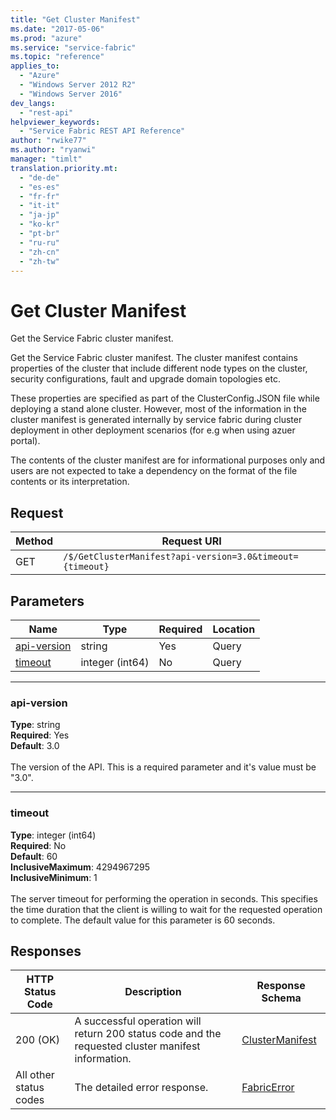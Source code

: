 ```yaml
---
title: "Get Cluster Manifest"
ms.date: "2017-05-06"
ms.prod: "azure"
ms.service: "service-fabric"
ms.topic: "reference"
applies_to: 
  - "Azure"
  - "Windows Server 2012 R2"
  - "Windows Server 2016"
dev_langs: 
  - "rest-api"
helpviewer_keywords: 
  - "Service Fabric REST API Reference"
author: "rwike77"
ms.author: "ryanwi"
manager: "timlt"
translation.priority.mt: 
  - "de-de"
  - "es-es"
  - "fr-fr"
  - "it-it"
  - "ja-jp"
  - "ko-kr"
  - "pt-br"
  - "ru-ru"
  - "zh-cn"
  - "zh-tw"
---
```

# Get Cluster Manifest
Get the Service Fabric cluster manifest.

Get the Service Fabric cluster manifest. The cluster manifest contains properties of the cluster that include different node types on the cluster,
security configurations, fault and upgrade domain topologies etc.

These properties are specified as part of the ClusterConfig.JSON file while deploying a stand alone cluster. However, most of the information in the cluster manifest
is generated internally by service fabric during cluster deployment in other deployment scenarios (for e.g when using azuer portal).

The contents of the cluster manifest are for informational purposes only and users are not expected to take a dependency on the format of the file contents or its interpretation.


## Request
| Method | Request URI |
| ------ | ----------- |
| GET | `/$/GetClusterManifest?api-version=3.0&timeout={timeout}` |


## Parameters
| Name | Type | Required | Location |
| --- | --- | --- | --- |
| [api-version](#api-version) | string | Yes | Query |
| [timeout](#timeout) | integer (int64) | No | Query |

____
### api-version
__Type__: string <br/>
__Required__: Yes<br/>
__Default__: 3.0 <br/>
<br/>
The version of the API. This is a required parameter and it's value must be "3.0".

____
### timeout
__Type__: integer (int64) <br/>
__Required__: No<br/>
__Default__: 60 <br/>
__InclusiveMaximum__: 4294967295 <br/>
__InclusiveMinimum__: 1 <br/>
<br/>
The server timeout for performing the operation in seconds. This specifies the time duration that the client is willing to wait for the requested operation to complete. The default value for this parameter is 60 seconds.

## Responses

| HTTP Status Code | Description | Response Schema |
| --- | --- | --- |
| 200 (OK) | A successful operation will return 200 status code and the requested cluster manifest information.<br/> | [ClusterManifest](sfclient-model-clustermanifest.md) |
| All other status codes | The detailed error response.<br/> | [FabricError](sfclient-model-fabricerror.md) |
